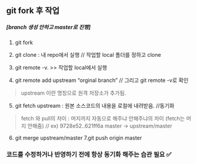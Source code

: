 ## git fork 후 작업

##### [branch 생성 안하고 master로 진행]

1. git fork
2. git clone : 내 repo에서 실행 // 작업할 local 폴더를  정하고 clone

3. git remote -v. >> 작업할 local에서 실행
4. git remote add upstream “orginal branch” // 그리고  git remote -v로 확인 
 > upstream 이란 명칭으로 원격 저장소가 추가됨.

5. git fetch upstream : 원본 소스코드의 내용을 로컬에 내려받음. //동기화
 > fetch 와 pull의 차이 : 머지까지 자동으로 해주냐 안해주냐의 차이 (fetch는 머지 안해줌)
 // ex) 9728e52..621ff6a  master     -> upstream/master

6. git merge upstream/master
7.git push origin master

### 코드를 수정하거나 반영하기 전에 항상 동기화 해주는 습관 필요 :white_check_mark:
